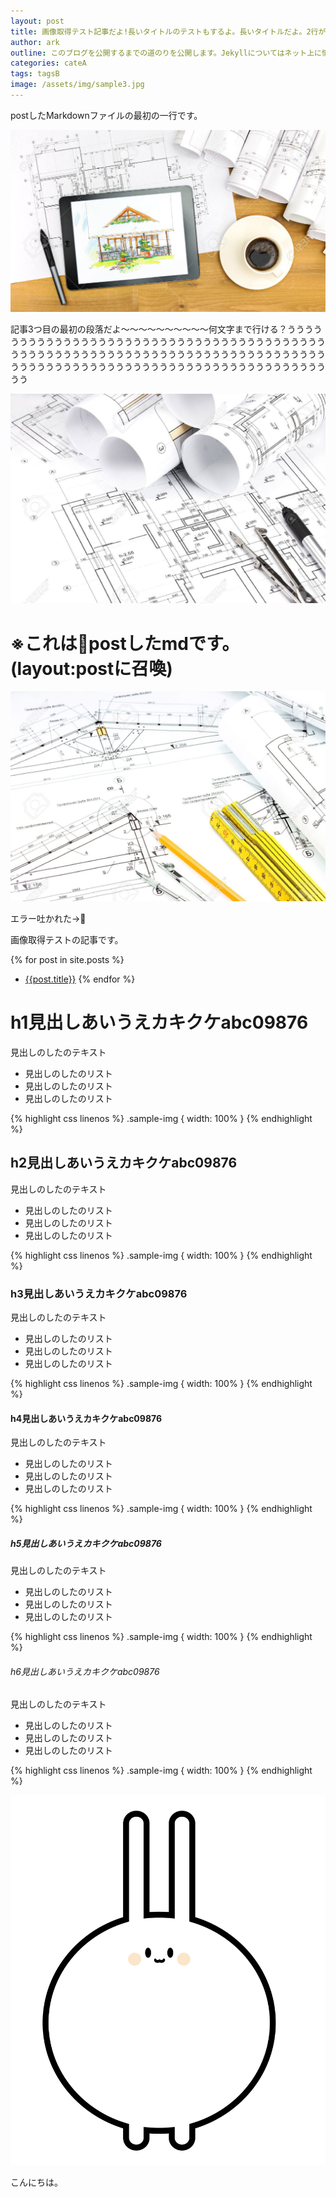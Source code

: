 ```yaml
---
layout: post
title: 画像取得テスト記事だよ!長いタイトルのテストもするよ。長いタイトルだよ。2行がテストだよ。ああああ！
author: ark
outline: このブログを公開するまでの道のりを公開します。Jekyllについてはネット上に情報が多い分散り散りになっているイメージがあるので、シンプルに必要なことだけまとめました。
categories: cateA
tags: tagsB
image: /assets/img/sample3.jpg
---
```


<!-- image: /assets/img/sample3.jpg -->

postしたMarkdownファイルの最初の一行です。

![poyo](/assets/img/sample.jpg)

記事3つ目の最初の段落だよ〜〜〜〜〜〜〜〜〜〜何文字まで行ける？うううううううううううううううううううううううううううううううううううううううううううううううううううううううううううううううううううううううううううううううううううううううううううううううううううううううううううううううううう

![poyo](/assets/img/sample2.jpg)
# ※これはpostしたmdです。(layout:postに召喚)

![poyo](/assets/img/sample3.jpg)



エラー吐かれた→

画像取得テストの記事です。





{% for post in site.posts %}
- [{{post.title}}]({{post.url}})
{% endfor %}

# h1見出しあいうえカキクケabc09876

見出しのしたのテキスト

* 見出しのしたのリスト
* 見出しのしたのリスト
* 見出しのしたのリスト


{% highlight css linenos %}
.sample-img {
  width: 100%
}
{% endhighlight %}


## h2見出しあいうえカキクケabc09876

見出しのしたのテキスト

* 見出しのしたのリスト
* 見出しのしたのリスト
* 見出しのしたのリスト


{% highlight css linenos %}
.sample-img {
  width: 100%
}
{% endhighlight %}

### h3見出しあいうえカキクケabc09876

見出しのしたのテキスト

* 見出しのしたのリスト
* 見出しのしたのリスト
* 見出しのしたのリスト


{% highlight css linenos %}
.sample-img {
  width: 100%
}
{% endhighlight %}

#### h4見出しあいうえカキクケabc09876

見出しのしたのテキスト

* 見出しのしたのリスト
* 見出しのしたのリスト
* 見出しのしたのリスト


{% highlight css linenos %}
.sample-img {
  width: 100%
}
{% endhighlight %}

##### h5見出しあいうえカキクケabc09876

見出しのしたのテキスト

* 見出しのしたのリスト
* 見出しのしたのリスト
* 見出しのしたのリスト


{% highlight css linenos %}
.sample-img {
  width: 100%
}
{% endhighlight %}

###### h6見出しあいうえカキクケabc09876

見出しのしたのテキスト

* 見出しのしたのリスト
* 見出しのしたのリスト
* 見出しのしたのリスト


{% highlight css linenos %}
.sample-img {
  width: 100%
}
{% endhighlight %}


![poyo](/assets/img/poyo.png)



こんにちは。
